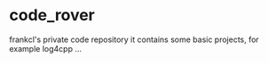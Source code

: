 # code_rover
frankcl's private code repository
it contains some basic projects, for example log4cpp ... 
